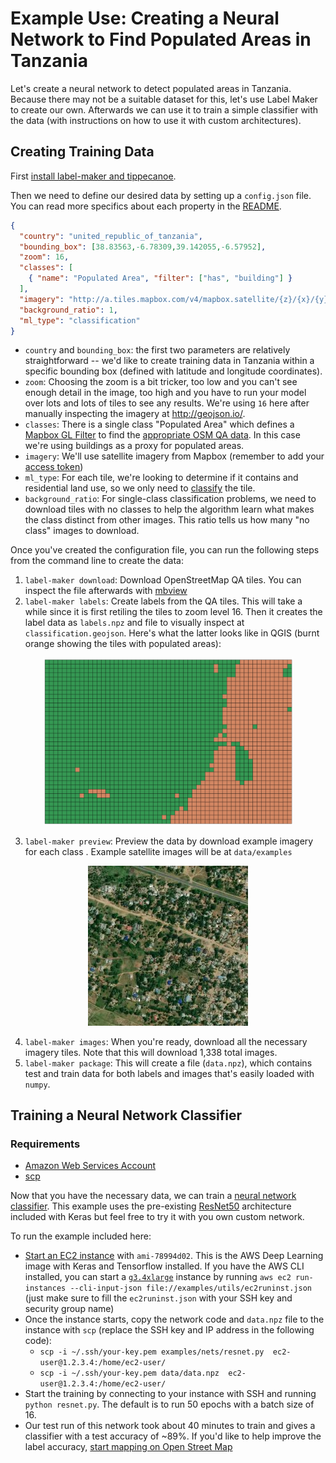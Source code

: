 # Example Use: Creating a Neural Network to Find Populated Areas in Tanzania

Let's create a neural network to detect populated areas in Tanzania. Because there may not be a suitable dataset for this, let's use Label Maker to create our own. Afterwards we can use it to train a simple classifier with the data (with instructions on how to use it with custom architectures).

## Creating Training Data

First [install label-maker and tippecanoe](https://github.com/developmentseed/label-maker#installation).

Then we need to define our desired data by setting up a `config.json` file. You can read more specifics about each property in the [README](../README.md#configuration).

```json
{
  "country": "united_republic_of_tanzania",
  "bounding_box": [38.83563,-6.78309,39.142055,-6.57952],
  "zoom": 16,
  "classes": [
    { "name": "Populated Area", "filter": ["has", "building"] }
  ],
  "imagery": "http://a.tiles.mapbox.com/v4/mapbox.satellite/{z}/{x}/{y}.jpg?access_token=ACCESS_TOKEN",
  "background_ratio": 1,
  "ml_type": "classification"
}
```

- `country` and `bounding_box`: the first two parameters are relatively straightforward -- we'd like to create training data in Tanzania within a specific bounding box (defined with latitude and longitude coordinates).
- `zoom`: Choosing the zoom is a bit tricker, too low and you can't see enough detail in the image, too high and you have to run your model over lots and lots of tiles to see any results. We're using `16` here after manually inspecting the imagery at http://geojson.io/.
- `classes`: There is a single class "Populated Area" which defines a [Mapbox GL Filter](https://www.mapbox.com/mapbox-gl-js/style-spec/#other-filter) to find the [appropriate OSM QA data](https://wiki.openstreetmap.org/wiki/Key:building). In this case we're using buildings as a proxy for populated areas.
- `imagery`: We'll use satellite imagery from Mapbox (remember to add your [access token](https://www.mapbox.com/help/how-access-tokens-work/))
- `ml_type`: For each tile, we're looking to determine if it contains and residential land use, so we only need to [classify](http://cs231n.github.io/classification/) the tile.
- `background_ratio`: For single-class classification problems, we need to download tiles with no classes to help the algorithm learn what makes the class distinct from other images. This ratio tells us how many "no class" images to download.

Once you've created the configuration file, you can run the following steps from the command line to create the data:

1. `label-maker download`: Download OpenStreetMap QA tiles. You can inspect the file afterwards with [mbview](https://github.com/mapbox/mbview)
2. `label-maker labels`: Create labels from the QA tiles. This will take a while since it is first retiling the tiles to zoom level 16. Then it creates the label data as `labels.npz` and file to visually inspect at `classification.geojson`. Here's what the latter looks like in QGIS (burnt orange showing the tiles with populated areas):
<p align="center">
<img src="images/dar-classification.png" width="400" />
</p>

3. `label-maker preview`: Preview the data by download example imagery for each class . Example satellite images will be at `data/examples`

<p align="center">
<img src="images/dar-tile.jpg" width="256" />
</p>

4. `label-maker images`: When you're ready, download all the necessary imagery tiles. Note that this will download 1,338 total images.
5. `label-maker package`: This will create a file (`data.npz`), which contains test and train data for both labels and images that's easily loaded with `numpy`.

## Training a Neural Network Classifier

### Requirements
- [Amazon Web Services Account](https://aws.amazon.com/)
- [scp](https://linux.die.net/man/1/scp)

Now that you have the necessary data, we can train a [neural network classifier](nets/resnet.py). This example uses the pre-existing [ResNet50](https://keras.io/applications/#resnet50) architecture included with Keras but feel free to try it with you own custom network.

To run the example included here:
  - [Start an EC2 instance](https://docs.aws.amazon.com/AWSEC2/latest/UserGuide/LaunchingAndUsingInstances.html) with `ami-78994d02`. This is the AWS Deep Learning image with Keras and Tensorflow installed. If you have the AWS CLI installed, you can start a [`g3.4xlarge`](https://aws.amazon.com/ec2/pricing/on-demand/) instance by running `aws ec2 run-instances --cli-input-json file://examples/utils/ec2runinst.json` (just make sure to fill the `ec2runinst.json` with your SSH key and security group name)
  - Once the instance starts, copy the network code and `data.npz` file to the instance with `scp` (replace the SSH key and IP address in the following code):
    - `scp -i ~/.ssh/your-key.pem examples/nets/resnet.py  ec2-user@1.2.3.4:/home/ec2-user/`
    - `scp -i ~/.ssh/your-key.pem data/data.npz  ec2-user@1.2.3.4:/home/ec2-user/`
  - Start the training by connecting to your instance with SSH and running `python resnet.py`. The default is to run 50 epochs with a batch size of 16.
  - Our test run of this network took about 40 minutes to train and gives a classifier with a test accuracy of ~89%. If you'd like to help improve the label accuracy, [start mapping on Open Street Map](http://www.openstreetmap.org/#map=16/-6.7749/38.9807)
